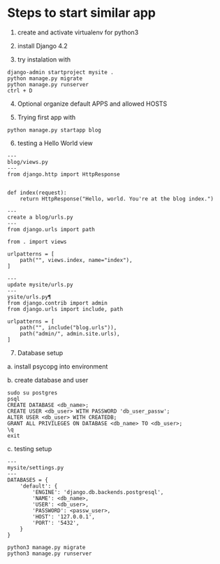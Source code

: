 # Steps to start similar app

1. create and activate virtualenv for python3

2. install Django 4.2

3. try instalation with

```
django-admin startproject mysite .
python manage.py migrate
python manage.py runserver
ctrl + D
```

4. Optional organize default APPS and allowed HOSTS

5. Trying first app with

```
python manage.py startapp blog
```

6. testing a Hello World view

```
---
blog/views.py
---
from django.http import HttpResponse


def index(request):
    return HttpResponse("Hello, world. You're at the blog index.")

---
create a blog/urls.py
---
from django.urls import path

from . import views

urlpatterns = [
    path("", views.index, name="index"),
]

---
update mysite/urls.py
---
ysite/urls.py¶
from django.contrib import admin
from django.urls import include, path

urlpatterns = [
    path("", include("blog.urls")),
    path("admin/", admin.site.urls),
]

```

7. Database setup

a. install psycopg into environment

b. create database and user

```
sudo su postgres
psql
CREATE DATABASE <db_name>;
CREATE USER <db_user> WITH PASSWORD 'db_user_passw';
ALTER USER <db_user> WITH CREATEDB;
GRANT ALL PRIVILEGES ON DATABASE <db_name> TO <db_user>;
\q
exit
```

c. testing setup

```
---
mysite/settings.py
---
DATABASES = {
    'default': {
        'ENGINE': 'django.db.backends.postgresql',
        'NAME': <db_name>,
        'USER': <db_user>,
        'PASSWORD': <passw_user>,
        'HOST': '127.0.0.1',
        'PORT': '5432',
    }
}

```

```
python3 manage.py migrate
python3 manage.py runserver
```
